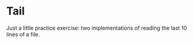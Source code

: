 # Tail

Just a little practice exercise: two implementations of reading the last 10 lines of a file.
